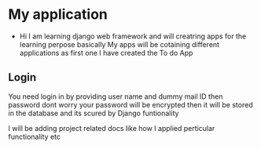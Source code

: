 # My application
- Hi I am learning django web framework and will creatring apps for the learning perpose basically My apps will be cotaining different applications as first one I have created the To do App 

## Login
You need login in by providing user name and dummy mail ID then password dont worry your password will be encrypted then it will be stored in the database and its scured by Django funtionality

I will be adding project related docs like how I applied perticular functionality etc 
